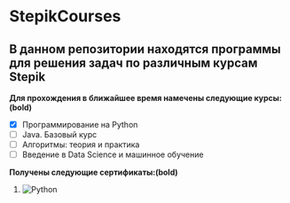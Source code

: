 # StepikCourses
## В данном репозитории находятся программы для решения задач по различным курсам Stepik 
**Для прохождения в ближайшее время намечены следующие курсы:(bold)**
- [x] Программирование на Python
- [ ] Java. Базовый курс
- [ ] Алгоритмы: теория и практика
- [ ] Введение в Data Science и машинное обучение

**Получены следующие сертификаты:(bold)**
1. ![Python](https://stepik.org/certificate/e55b90939beec2492322e8cfb32ddce5b9ecbed7.png "Python")
